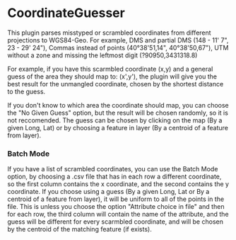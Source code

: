 # CoordinateGuesser

This plugin parses misstyped or scrambled coordinates from different projections to WGS84-Geo.
For example, DMS and partial DMS (148 - 11' 7", 23 - 29' 24"), Commas instead of points (40°38'51,14", 40°38'50,67"), UTM without a zone 
and missing the leftmost digit (?90950,3431318.8)

For example, if you have this scarmbled coordinate (x,y) and a general guess of the area they should map to: (x',y'),
the plugin will give you the best result for the unmangled coordinate, chosen by the shortest distance to the guess.

If you don't know to which area the coordinate should map, you can choose the "No Given Guess" option, but the result will be chosen randomly, so it is not reccomended.
The guess can be chosen by clicking on the map (By a given Long, Lat) or by choosing a feature in layer (By a centroid of a feature from layer).


### Batch Mode
If you have a list of scrambled coordinates, you can use the Batch Mode option, by choosing a .csv file that has in each row a different coordinate, 
so the first column contains the x coordinate, and the second contains the y coordinate. 
If you choose using a guess (By a given Long, Lat or By a centroid of a feature from layer), it will be uniform to all of the points in the file.
This is unless you choose the option "Attribute choice in file" and then for each row, the third column will contain the name of the attribute,
and the guess will be different for every scarmbled coordinate, and will be chosen by the centroid of the matching feature (if exists).
